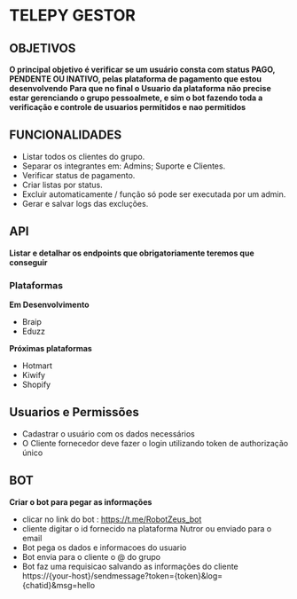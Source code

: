 # TELEPY GESTOR 

## OBJETIVOS

**O principal objetivo é verificar se um usuário consta com status PAGO, PENDENTE OU INATIVO, pelas plataforma de
pagamento que estou desenvolvendo**
**Para que no final o Usuario da plataforma não precise estar gerenciando o grupo pessoalmete, e sim o bot fazendo toda
a verificação e controle de usuarios permitidos e nao permitidos**

## FUNCIONALIDADES
- Listar todos os clientes do grupo.
- Separar os integrantes em: Admins; Suporte e Clientes.
- Verificar status de pagamento.
- Criar listas por status.
- Excluir automaticamente / função só pode ser executada por um admin.
- Gerar e salvar logs das excluções.

## API
**Listar e detalhar os endpoints que obrigatoriamente teremos que conseguir**

### Plataformas

**Em Desenvolvimento**
- Braip
- Eduzz

**Próximas plataformas**
- Hotmart
- Kiwify
- Shopify

## Usuarios e Permissões
 - Cadastrar o usuário com os dados necessários
 - O Cliente fornecedor deve fazer o login utilizando token de authorização único

## BOT
**Criar o bot para pegar as informações**
- clicar no link do bot : https://t.me/RobotZeus_bot
- cliente digitar o id fornecido na plataforma Nutror ou enviado para o email
- Bot pega os dados e informacoes do usuario
- Bot envia para o cliente o @ do grupo
- Bot faz uma requisicao salvando as informações do cliente
https://{your-host}/sendmessage?token={token}&log={chatid}&msg=hello